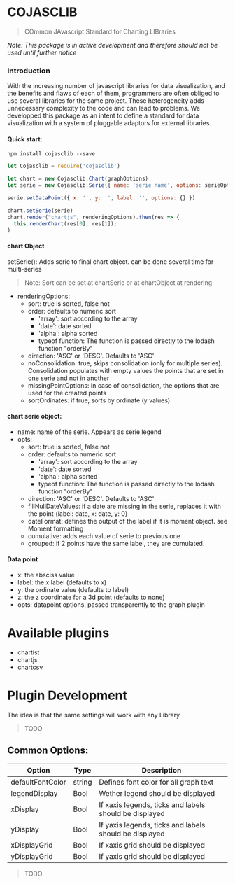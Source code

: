 # COJASCLIB

> COmmon JAvascript Standard for Charting LIBraries

_Note: This package is in active development and therefore should not be used until further notice_

### Introduction

With the increasing number of javascript libraries for data visualization, and the benefits and flaws of each of them, programmers are often obliged to use several libraries for the same project. These heterogeneity adds unnecessary complexity to the code and can lead to problems.
We developped this package as an intent to define a standard for data visualization with a system of pluggable adaptors for external libraries.

#### Quick start:

`npm install cojasclib --save`

```javascript
let Cojasclib = require('cojasclib')

let chart = new Cojasclib.Chart(graphOptions)
let serie = new Cojasclib.Serie({ name: 'serie name', options: serieOptions)

serie.setDataPoint({ x: '', y: '', label: '', options: {} })

chart.setSerie(serie)
chart.render("chartjs", renderingOptions).then(res => {
  this.renderChart(res[0], res[1]);
)

```

#### chart Object

setSerie(): Adds serie to final chart object. can be done several time for multi-series

> Note: Sort can be set at chartSerie or at chartObject at rendering

- renderingOptions:
  - sort: true is sorted, false not
  - order: defaults to numeric sort
    - 'array': sort according to the array
    - 'date': date sorted
    - 'alpha': alpha sorted
    - typeof function: The function is passed directly to the lodash function "orderBy"
  - direction: 'ASC' or 'DESC'. Defaults to 'ASC'
  - noConsolidation: true, skips consolidation (only for multiple series). Consolidation populates with empty values the points that are set in one serie and not in another
  - missingPointOptions: In case of consolidation, the options that are used for the created points
  - sortOrdinates: if true, sorts by ordinate (y values)

#### chart serie object:

- name: name of the serie. Appears as serie legend
- opts:
  - sort: true is sorted, false not
  - order: defaults to numeric sort
    - 'array': sort according to the array
    - 'date': date sorted
    - 'alpha': alpha sorted
    - typeof function: The function is passed directly to the lodash function "orderBy"
  - direction: 'ASC' or 'DESC'. Defaults to 'ASC'
  - fillNullDateValues: if a date are missing in the serie, replaces it with the point {label: date, x: date, y: 0}
  - dateFormat: defines the output of the label if it is moment object. see Moment formatting
  - cumulative: adds each value of serie to previous one
  - grouped: if 2 points have the same label, they are cumulated.

#### Data point

- x: the absciss value
- label: the x label (defaults to x)
- y: the ordinate value (defaults to label)
- z: the z coordinate for a 3d point (defaults to none)
- opts: datapoint options, passed transparently to the graph plugin

# Available plugins

- chartist
- chartjs
- chartcsv

# Plugin Development

The idea is that the same settings will work with any Library

> TODO

## Common Options:

| Option           | Type   | Description                                            |
| ---------------- | ------ | ------------------------------------------------------ |
| defaultFontColor | string | Defines font color for all graph text                  |
| legendDisplay    | Bool   | Wether legend should be displayed                      |
| xDisplay         | Bool   | If xaxis legends, ticks and labels should be displayed |
| yDisplay         | Bool   | If yaxis legends, ticks and labels should be displayed |
| xDisplayGrid     | Bool   | If xaxis grid should be displayed                      |
| yDisplayGrid     | Bool   | If yaxis grid should be displayed                      |

> TODO
